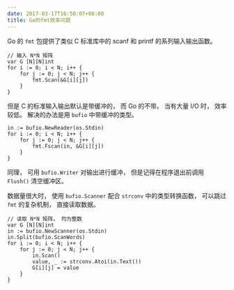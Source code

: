 ```yaml
---
date: 2017-03-17T16:50:07+08:00
title: Go的fmt效率问题
---
```


Go 的 `fmt` 包提供了类似 C 标准库中的 scanf 和 printf 的系列输入输出函数。

```
// 输入 N*N 矩阵
var G [N][N]int
for i := 0; i < N; i++ {
	for j := 0; j < N; j++ {
		fmt.Scan(&G[i][j])
	}
}
```

但是 C 的标准输入输出默认是带缓冲的， 而 Go 的不带。
当有大量 I/O 时， 效率较低。 解决的办法是用 `bufio` 中带缓冲的类型。

```
in := bufio.NewReader(os.Stdin)
for i := 0; i < N; i++ {
	for j := 0; j < N; j++ {
		fmt.Fscan(in, &G[i][j])
	}
}
```

同理， 可用 `bufio.Writer` 对输出进行缓冲，
但是记得在程序退出前调用 `Flush()` 清空缓冲区。

<!--more-->

数据量很大时， 使用 `bufio.Scanner` 配合 `strconv` 中的类型转换函数，
可以跳过 `fmt` 的复杂机制， 直接读取数据。
```
// 读取 N*N 矩阵， 均为整数
var G [N][N]int
in := bufio.NewScanner(os.Stdin)
in.Split(bufio.ScanWords)
for i := 0; i < N; i++ {
	for j := 0; j < N; j++ {
		in.Scan()
		value, _ := strconv.Atoi(in.Text())
		G[i][j] = value
	}
}
```
